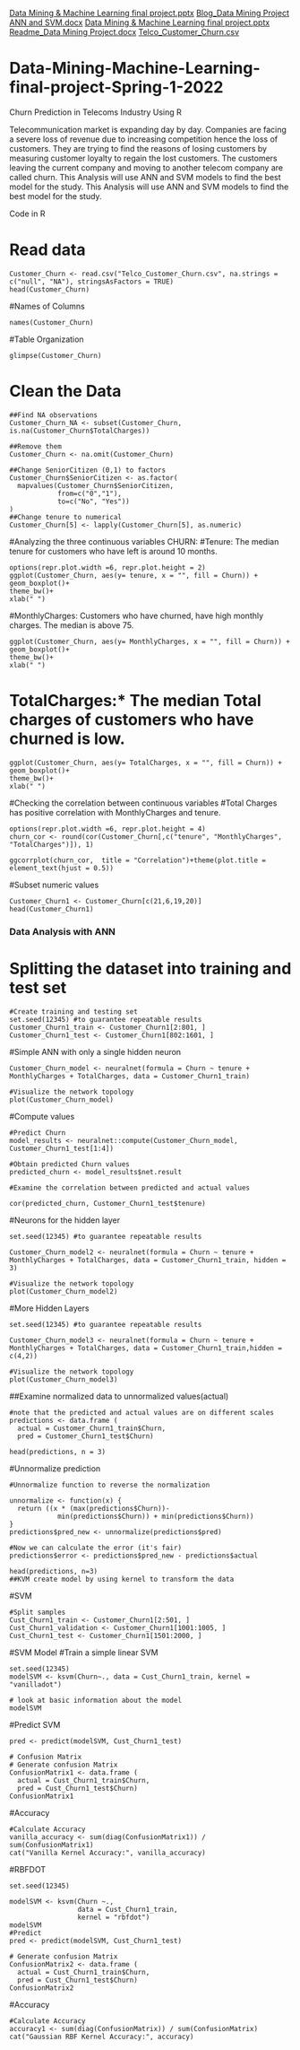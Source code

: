[Data Mining & Machine Learning final project.pptx](https://github.com/agnesstuprojects/Data-Mining-Machine-Learning-final-project-Spring-1-2022/files/8158039/Data.Mining.Machine.Learning.final.project.pptx)
[Blog_Data Mining Project ANN and SVM.docx](https://github.com/agnesstuprojects/Data-Mining-Machine-Learning-final-project-Spring-1-2022/files/8155132/Blog_Data.Mining.Project.ANN.and.SVM.docx)
[Data Mining & Machine Learning final project.pptx](https://github.com/agnesstuprojects/Data-Mining-Machine-Learning-final-project-Spring-1-2022/files/8155133/Data.Mining.Machine.Learning.final.project.pptx)
[Readme_Data Mining Project.docx](https://github.com/agnesstuprojects/Data-Mining-Machine-Learning-final-project-Spring-1-2022/files/8155134/Readme_Data.Mining.Project.docx)
[Telco_Customer_Churn.csv](https://github.com/agnesstuprojects/Data-Mining-Machine-Learning-final-project-Spring-1-2022/files/8155135/Telco_Customer_Churn.csv)
# Data-Mining-Machine-Learning-final-project-Spring-1-2022
Churn Prediction in Telecoms Industry Using R 

Telecommunication market is expanding day by day. Companies are facing a severe loss of revenue due to increasing competition hence the loss of customers. They are trying to find the reasons of losing customers by measuring customer loyalty to regain the lost customers. The customers leaving the current company and moving to another telecom company are called churn. This Analysis will use ANN and SVM models to find the best model for the study.
This Analysis will use ANN and SVM models to find the best model for the study.

Code in R
# Read data
```{r}
Customer_Churn <- read.csv("Telco_Customer_Churn.csv", na.strings = c("null", "NA"), stringsAsFactors = TRUE)
head(Customer_Churn)
```

#Names of Columns
```{r}
names(Customer_Churn)
```

#Table Organization
```{r}
glimpse(Customer_Churn)
```

# Clean the Data
```{r}
##Find NA observations
Customer_Churn_NA <- subset(Customer_Churn, is.na(Customer_Churn$TotalCharges))

##Remove them 
Customer_Churn <- na.omit(Customer_Churn)

##Change SeniorCitizen (0,1) to factors
Customer_Churn$SeniorCitizen <- as.factor(
  mapvalues(Customer_Churn$SeniorCitizen,
            from=c("0","1"),
            to=c("No", "Yes"))
)
##Change tenure to numerical
Customer_Churn[5] <- lapply(Customer_Churn[5], as.numeric)
```
#Analyzing the three continuous variables CHURN:
#Tenure: The median tenure for customers who have left is around 10 months.
```{r}
options(repr.plot.width =6, repr.plot.height = 2)
ggplot(Customer_Churn, aes(y= tenure, x = "", fill = Churn)) + 
geom_boxplot()+ 
theme_bw()+
xlab(" ")
```
#MonthlyCharges: Customers who have churned, have high monthly charges. The median is above 75.
```{r}
ggplot(Customer_Churn, aes(y= MonthlyCharges, x = "", fill = Churn)) + 
geom_boxplot()+ 
theme_bw()+
xlab(" ")
```
# TotalCharges:* The median Total charges of customers who have churned is low.
```{r}
ggplot(Customer_Churn, aes(y= TotalCharges, x = "", fill = Churn)) + 
geom_boxplot()+ 
theme_bw()+
xlab(" ")
```
#Checking the correlation between continuous variables
#Total Charges has positive correlation with MonthlyCharges and tenure.
```{r}
options(repr.plot.width =6, repr.plot.height = 4)
churn_cor <- round(cor(Customer_Churn[,c("tenure", "MonthlyCharges", "TotalCharges")]), 1)

ggcorrplot(churn_cor,  title = "Correlation")+theme(plot.title = element_text(hjust = 0.5))
```

#Subset numeric values
```{r}
Customer_Churn1 <- Customer_Churn[c(21,6,19,20)]
head(Customer_Churn1)
```

### Data Analysis with ANN
# Splitting the dataset into training and test set
```{r}
#Create training and testing set
set.seed(12345) #to guarantee repeatable results
Customer_Churn1_train <- Customer_Churn1[2:801, ]
Customer_Churn1_test <- Customer_Churn1[802:1601, ]
```

#Simple ANN with only a single hidden neuron
```{r}
Customer_Churn_model <- neuralnet(formula = Churn ~ tenure + MonthlyCharges + TotalCharges, data = Customer_Churn1_train)

#Visualize the network topology
plot(Customer_Churn_model)
```
#Compute values
```{r}
#Predict Churn 
model_results <- neuralnet::compute(Customer_Churn_model, Customer_Churn1_test[1:4])

#Obtain predicted Churn values
predicted_churn <- model_results$net.result

#Examine the correlation between predicted and actual values

cor(predicted_churn, Customer_Churn1_test$tenure)
```

#Neurons for the hidden layer
```{r}
set.seed(12345) #to guarantee repeatable results

Customer_Churn_model2 <- neuralnet(formula = Churn ~ tenure + MonthlyCharges + TotalCharges, data = Customer_Churn1_train, hidden = 3)

#Visualize the network topology
plot(Customer_Churn_model2)
```

#More Hidden Layers
```{r}
set.seed(12345) #to guarantee repeatable results

Customer_Churn_model3 <- neuralnet(formula = Churn ~ tenure + MonthlyCharges + TotalCharges, data = Customer_Churn1_train,hidden = c(4,2))  

#Visualize the network topology
plot(Customer_Churn_model3)
```
##Examine normalized data to unnormalized values(actual)
```{r}
#note that the predicted and actual values are on different scales
predictions <- data.frame ( 
  actual = Customer_Churn1_train$Churn,
  pred = Customer_Churn1_test$Churn)

head(predictions, n = 3)
```
#Unnormalize prediction
```{r}
#Unnormalize function to reverse the normalization

unnormalize <- function(x) {
  return ((x * (max(predictions$Churn))-
            min(predictions$Churn)) + min(predictions$Churn))
}
predictions$pred_new <- unnormalize(predictions$pred)

#Now we can calculate the error (it's fair)
predictions$error <- predictions$pred_new - predictions$actual

head(predictions, n=3)
##KVM create model by using kernel to transform the data
```

#SVM
```{r}
#Split samples
Cust_Churn1_train <- Customer_Churn1[2:501, ]
Cust_Churn1_validation <- Customer_Churn1[1001:1005, ]
Cust_Churn1_test <- Customer_Churn1[1501:2000, ]
```

#SVM Model
#Train a simple linear SVM
```{r}
set.seed(12345)
modelSVM <- ksvm(Churn~., data = Cust_Churn1_train, kernel = "vanilladot")

# look at basic information about the model
modelSVM
```

#Predict SVM
```{r}
pred <- predict(modelSVM, Cust_Churn1_test)

# Confusion Matrix
# Generate confusion Matrix
ConfusionMatrix1 <- data.frame (
  actual = Cust_Churn1_train$Churn,
  pred = Cust_Churn1_test$Churn)
ConfusionMatrix1
```

#Accuracy
```{r}
#Calculate Accuracy
vanilla_accuracy <- sum(diag(ConfusionMatrix1)) / sum(ConfusionMatrix1)
cat("Vanilla Kernel Accuracy:", vanilla_accuracy)
```

#RBFDOT
```{r}
set.seed(12345)

modelSVM <- ksvm(Churn ~.,
                 data = Cust_Churn1_train,
                 kernel = "rbfdot")
modelSVM
#Predict
pred <- predict(modelSVM, Cust_Churn1_test)

# Generate confusion Matrix
ConfusionMatrix2 <- data.frame ( 
  actual = Cust_Churn1_train$Churn,
  pred = Cust_Churn1_test$Churn)
ConfusionMatrix2
```

#Accuracy
```{r}
#Calculate Accuracy
accuracy1 <- sum(diag(ConfusionMatrix)) / sum(ConfusionMatrix)
cat("Gaussian RBF Kernel Accuracy:", accuracy)
```
